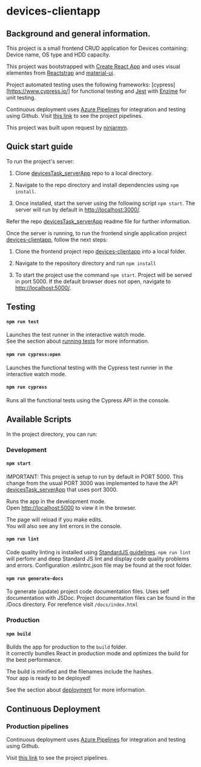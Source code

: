 # devices-clientapp

## Background and general information.

This project is a small frontend CRUD application for Devices containing: Device name, OS type and HDD capacity.

This project was bootstrapped with [Create React App](https://github.com/facebook/create-react-app) and uses visual elementes from [Reactstrap](https://reactstrap.github.io/) and [material-ui](https://material-ui.com/).

Project automated testing uses the following frameworks: [cypress][https://www.cypress.io/] for functional testing and [Jest](https://jestjs.io/) with [Enzime](https://www.npmjs.com/package/enzyme) for unit testing.

Continuous deployment uses [Azure Pipelines](https://azure.microsoft.com/en-us/services/devops/pipelines/) for integration and testing using Github. Visit [this link](https://dev.azure.com/pabloturati/devices-clientapp/_build?definitionId=2) to see the project pipelines. 

This project was built upon request by [ninjarmm](https://www.ninjarmm.com/).

## Quick start guide

To run the project's server:

1. Clone [devicesTask_serverApp](https://github.com/NinjaMSP/devicesTask_serverApp) repo to a local directory.

2. Navigate to the repo directory and install dependencies using `npm install`.

3. Once installed, start the server using the following script `npm start`.  The server will run by default in [http://localhost:3000/](http://localhost:3000/).

Refer the repo [devicesTask_serverApp](https://github.com/NinjaMSP/devicesTask_serverApp) readme file for further information.

Once the server is running, to run the frontend single application project [devices-clientapp](https://github.com/pabloturati/devices-clientapp), follow the next steps:

1. Clone the frontend project repo [devices-clientapp](https://github.com/pabloturati/devices-clientapp) into a local folder.

2. Navigate to the repository directory and run `npm install`

3. To start the project use the command `npm start`.  Project will be served in port 5000. If the default browser does not open, navigate to [http://localhost:5000/](http://localhost:5000/).

## Testing 

#### `npm run test`

Launches the test runner in the interactive watch mode.<br />
See the section about [running tests](https://facebook.github.io/create-react-app/docs/running-tests) for more information.

#### `npm run cypress:open`

Launches the functional testing with the Cypress test runner in the interactive watch mode.

#### `npm run cypress`

Runs all the functional tests using the Cypress API in the console.

## Available Scripts

In the project directory, you can run:

### Development

#### `npm start`

IMPORTANT:  This project is setup to run by default in PORT 5000.  This change from the usual PORT 3000 was implemented to have the API [devicesTask_serverApp](https://github.com/NinjaMSP/devicesTask_serverApp) that uses port 3000. <br />

Runs the app in the development mode.<br />
Open [http://localhost:5000](http://localhost:5000) to view it in the browser.

The page will reload if you make edits.<br />
You will also see any lint errors in the console.

#### `npm run lint`

Code quality linting is installed using [StandardJS guidelines](https://standardjs.com/). `npm run lint` will perfomr and deep Standard JS lint and display code quality problems and errors. Configuration .eslintrc.json file may be found at the root folder.

#### `npm run generate-docs`

To generate (update) project code documentation files.  Uses self documentation with JSDoc.  Project documentation files can be found in the /Docs directory.  For rerefence visit `/docs/index.html`

### Production

#### `npm build`

Builds the app for production to the `build` folder.<br />
It correctly bundles React in production mode and optimizes the build for the best performance.

The build is minified and the filenames include the hashes.<br />
Your app is ready to be deployed!

See the section about [deployment](https://facebook.github.io/create-react-app/docs/deployment) for more information.

## Continuous Deployment

### Production pipelines
Continuous deployment uses [Azure Pipelines](https://azure.microsoft.com/en-us/services/devops/pipelines/) for integration and testing using Github.

Visit [this link](https://dev.azure.com/pabloturati/devices-clientapp/_build?definitionId=2) to see the project pipelines. 

